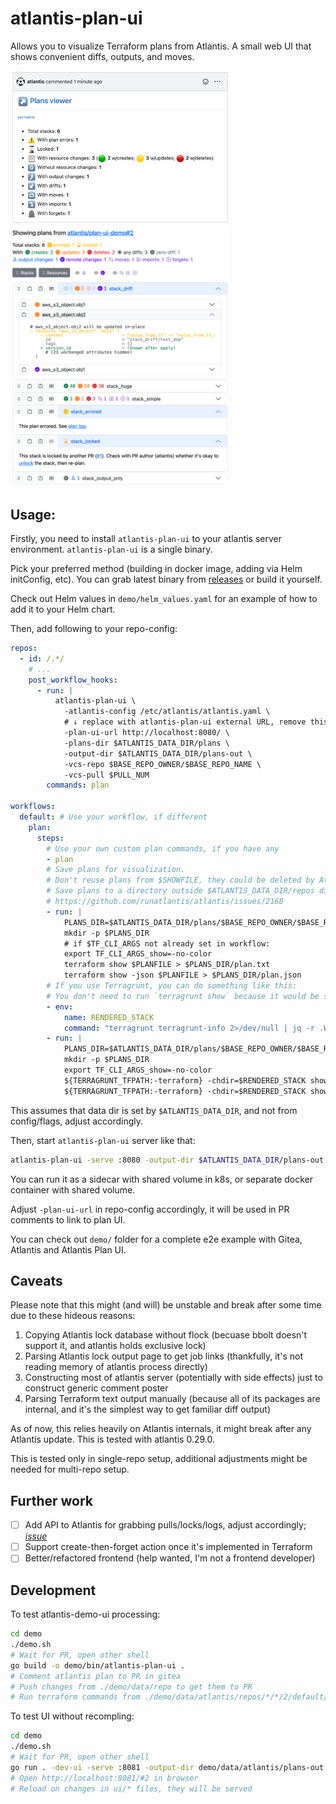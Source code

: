 # atlantis-plan-ui

Allows you to visualize Terraform plans from Atlantis. A small web UI that shows convenient diffs, outputs, and moves.

<p float="left">
    <img src="demo/img_1.png" width="350">
    <img src="demo/img_2.png" width="350">
</p>

## Usage:

Firstly, you need to install `atlantis-plan-ui` to your atlantis server environment. `atlantis-plan-ui` is a single binary.

Pick your preferred method (building in docker image, adding via Helm initConfig, etc). You can grab latest binary from
[releases](https://github.com/ilyaluk/atlantis-plan-ui/releases) or build it yourself.

Check out Helm values in `demo/helm_values.yaml` for an example of how to add it to your Helm chart.

Then, add following to your repo-config:

```yaml
repos:
  - id: /.*/
    # ...
    post_workflow_hooks:
      - run: |
          atlantis-plan-ui \
            -atlantis-config /etc/atlantis/atlantis.yaml \
            # ↓ replace with atlantis-plan-ui external URL, remove this comment
            -plan-ui-url http://localhost:8080/ \
            -plans-dir $ATLANTIS_DATA_DIR/plans \
            -output-dir $ATLANTIS_DATA_DIR/plans-out \
            -vcs-repo $BASE_REPO_OWNER/$BASE_REPO_NAME \
            -vcs-pull $PULL_NUM
        commands: plan

workflows:
  default: # Use your workflow, if different
    plan:
      steps:
        # Use your own custom plan commands, if you have any
        - plan
        # Save plans for visualization.
        # Don't reuse plans from $SHOWFILE, they could be deleted by Atlantis on failed plan.
        # Save plans to a directory outside $ATLANTIS_DATA_DIR/repos dir, this breaks Atlantis logic:
        # https://github.com/runatlantis/atlantis/issues/2168
        - run: |
            PLANS_DIR=$ATLANTIS_DATA_DIR/plans/$BASE_REPO_OWNER/$BASE_REPO_NAME/$PULL_NUM/$REPO_REL_DIR
            mkdir -p $PLANS_DIR
            # if $TF_CLI_ARGS not already set in workflow:
            export TF_CLI_ARGS_show=-no-color
            terraform show $PLANFILE > $PLANS_DIR/plan.txt
            terraform show -json $PLANFILE > $PLANS_DIR/plan.json
        # If you use Terragrunt, you can do something like this:
        # You don't need to run `terragrunt show` because it would be slower for no reason.
        - env:
            name: RENDERED_STACK
            command: "terragrunt terragrunt-info 2>/dev/null | jq -r .WorkingDir"
        - run: |
            PLANS_DIR=$ATLANTIS_DATA_DIR/plans/$BASE_REPO_OWNER/$BASE_REPO_NAME/$PULL_NUM/$REPO_REL_DIR
            mkdir -p $PLANS_DIR
            export TF_CLI_ARGS_show=-no-color
            ${TERRAGRUNT_TFPATH:-terraform} -chdir=$RENDERED_STACK show $PLANFILE > $PLANS_DIR/plan.txt
            ${TERRAGRUNT_TFPATH:-terraform} -chdir=$RENDERED_STACK show -json $PLANFILE > $PLANS_DIR/plan.json
```

This assumes that data dir is set by `$ATLANTIS_DATA_DIR`, and not from config/flags, adjust accordingly.

Then, start `atlantis-plan-ui` server like that:

```bash
atlantis-plan-ui -serve :8080 -output-dir $ATLANTIS_DATA_DIR/plans-out
```

You can run it as a sidecar with shared volume in k8s, or separate docker container with shared volume.

Adjust `-plan-ui-url` in repo-config accordingly, it will be used in PR comments to link to plan UI.

You can check out `demo/` folder for a complete e2e example with Gitea, Atlantis and Atlantis Plan UI.

## Caveats

Please note that this might (and will) be unstable and break after some time due to these hideous reasons:
1. Copying Atlantis lock database without flock (becuase bbolt doesn't support it, and atlantis holds exclusive lock)
2. Parsing Atlantis lock output page to get job links (thankfully, it's not reading memory of atlantis process directly)
3. Constructing most of atlantis server (potentially with side effects) just to construct generic comment poster
4. Parsing Terraform text output manually (because all of its packages are internal, and it's the simplest way to get familiar diff output)

As of now, this relies heavily on Atlantis internals, it might break after any Atlantis update. This is tested with atlantis 0.29.0.

This is tested only in single-repo setup, additional adjustments might be needed for multi-repo setup.

## Further work

- [ ] Add API to Atlantis for grabbing pulls/locks/logs, adjust accordingly; [_issue_](https://github.com/runatlantis/atlantis/issues/4896)
- [ ] Support create-then-forget action once it's implemented in Terraform
- [ ] Better/refactored frontend (help wanted, I'm not a frontend developer)

## Development

To test atlantis-demo-ui processing:
```bash
cd demo
./demo.sh
# Wait for PR, open other shell
go build -o demo/bin/atlantis-plan-ui .
# Comment atlantis plan to PR in gitea
# Push changes from ./demo/data/repo to get them to PR
# Run terraform commands from ./demo/data/atlantis/repos/*/*/2/default/ if needed 
```

To test UI without recompling:
```bash
cd demo
./demo.sh
# Wait for PR, open other shell
go run . -dev-ui -serve :8081 -output-dir demo/data/atlantis/plans-out
# Open http://localhost:8081/#2 in browser
# Reload on changes in ui/* files, they will be served
```
